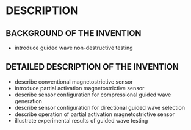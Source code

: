 # DESCRIPTION

## BACKGROUND OF THE INVENTION

- introduce guided wave non-destructive testing

## DETAILED DESCRIPTION OF THE INVENTION

- describe conventional magnetostrictive sensor
- introduce partial activation magnetostrictive sensor
- describe sensor configuration for compressional guided wave generation
- describe sensor configuration for directional guided wave selection
- describe operation of partial activation magnetostrictive sensor
- illustrate experimental results of guided wave testing


